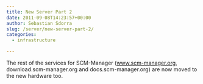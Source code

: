 ```yaml
---
title: New Server Part 2
date: 2011-09-08T14:23:57+00:00
author: Sebastian Sdorra
slug: /server/new-server-part-2/
categories:
  - infrastructure

---
```

The rest of the services for SCM-Manager (www.scm-manager.org, download.scm-manager.org and docs.scm-manager.org) are now moved to the new hardware too.

